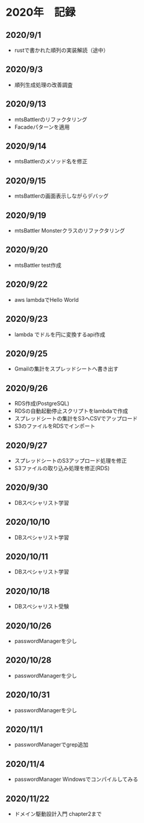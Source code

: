 # 2020年　記録

## 2020/9/1
- rustで書かれた順列の実装解読（途中）

## 2020/9/3
- 順列生成処理の改善調査

## 2020/9/13
- mtsBattlerのリファクタリング
- Facadeパターンを適用

## 2020/9/14
- mtsBattlerのメソッド名を修正

## 2020/9/15
- mtsBattlerの画面表示しながらデバッグ

## 2020/9/19
- mtsBattler Monsterクラスのリファクタリング

## 2020/9/20
- mtsBattler test作成

## 2020/9/22
- aws lambdaでHello World

## 2020/9/23
- lambda でドルを円に変換するapi作成

## 2020/9/25
- Gmailの集計をスプレッドシートへ書き出す

## 2020/9/26
- RDS作成(PostgreSQL)
- RDSの自動起動停止スクリプトをlambdaで作成
- スプレッドシートの集計をS3へCSVでアップロード
- S3のファイルをRDSでインポート

## 2020/9/27
- スプレッドシートのS3アップロード処理を修正
- S3ファイルの取り込み処理を修正(RDS)

## 2020/9/30
- DBスペシャリスト学習

## 2020/10/10
- DBスペシャリスト学習

## 2020/10/11
- DBスペシャリスト学習

## 2020/10/18
- DBスペシャリスト受験

## 2020/10/26
- passwordManagerを少し

## 2020/10/28
- passwordManagerを少し

## 2020/10/31
- passwordManagerを少し

## 2020/11/1
- passwordManagerでgrep追加

## 2020/11/4
- passwordManager Windowsでコンパイルしてみる

## 2020/11/22
- ドメイン駆動設計入門 chapter2まで